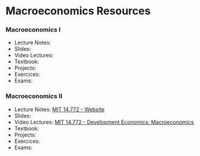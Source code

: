 # Macroeconomics Resources

### Macroeconomics I

- Lecture Notes:
- Slides:
- Video Lectures:
- Textbook:
- Projects:
- Exercices:
- Exams:

### Macroeconomics II

- Lecture Notes: [MIT 14.772 - Website](https://ocw.mit.edu/courses/economics/14-772-development-economics-macroeconomics-spring-2013/index.htm)
- Slides:
- Video Lectures: [MIT 14.772 - Development Economics: Macroeconomics](kkkk)
- Textbook:
- Projects:
- Exercices:
- Exams:

